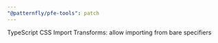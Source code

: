 ```yaml
---
"@patternfly/pfe-tools": patch
---
```

TypeScript CSS Import Transforms: allow importing from bare specifiers
